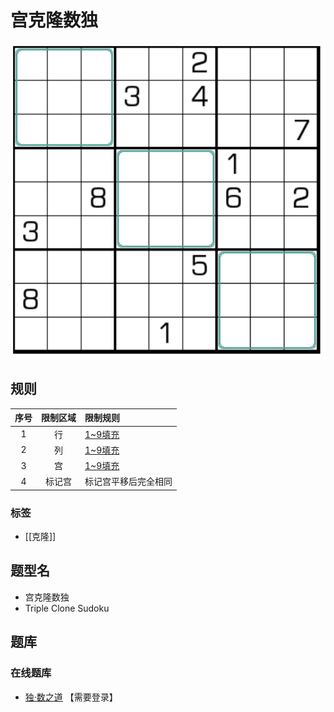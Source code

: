 # 宫克隆数独

![题](../../../../images/sudoku/宫克隆数独.png)

## 规则

| 序号  | 限制区域 | 限制规则       |
|:---:|:----:|:-----------|
|  1  |  行   | [1~9填充]    |
|  2  |  列   | [1~9填充]    |
|  3  |  宫   | [1~9填充]    |
|  4  | 标记宫  | 标记宫平移后完全相同 |

### 标签

- [[克隆]]

## 题型名

- 宫克隆数独
- Triple Clone Sudoku

## 题库

### 在线题库

- [独·数之道](http://www.sudokufans.org.cn/lx/game.index.php?type=cp) 【需要登录】

[1~9填充]: ../../../../rules.md#1to9填充
